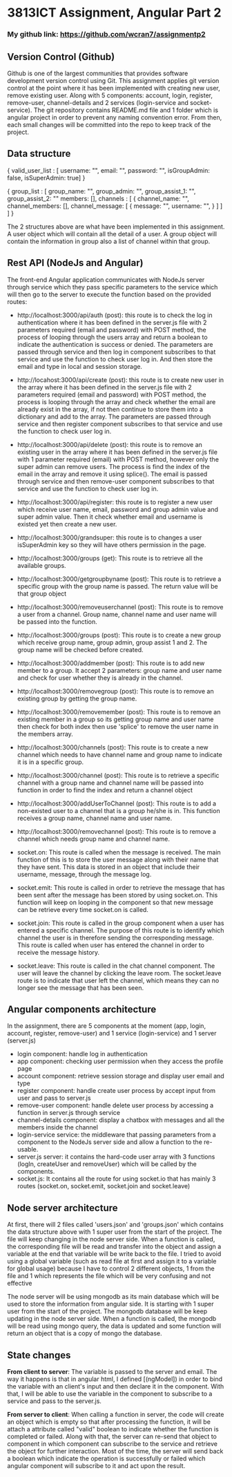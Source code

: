 # 3813ICT Assignment, Angular Part 2

### My github link: https://github.com/wcran7/assignmentp2
## Version Control (Github)
Github is one of the largest communities that provides software development version control using Git.
This assignment applies git version control at the point where it has been implemented with creating new user, remove existing user. 
Along with 5 components: account, login, register, remove-user, channel-details and 2 services (login-service and socket-service).
The git repository contains README.md file and 1 folder which is angular project in order to prevent any naming convention error.
From then, each small changes will be committed into the repo to keep track of the project.

## Data structure
{ valid_user_list : [
                      username: "",
                      email: "",
                      password: "",
                      isGroupAdmin: false,
                      isSuperAdmin: true] }

{ group_list : [
                  group_name: "",
                  group_admin: "",
                  group_assist_1: "",
                  group_assist_2: ""
                  members: [],
                  channels : [
                                { channel_name: "",
                                  channel_members: [],
                                  channel_message: [ { 
                                                                    message: "",
                                                                    username: "",
                                                                    } ]
                             ]
                  ] }
                  
The 2 structures above are what have been implemented in this assignment. A user object which will contain all the detail of a user. A group object will contain the information in group also a list of channel within that group.

## Rest API (NodeJs and Angular)
The front-end Angular application communicates with NodeJs server through service which they pass specific parameters to the service which will then go to the server to execute the function based on the provided routes:

+ http://localhost:3000/api/auth (post): this route is to check the log in authentication where it has been defined in the server.js file with 2 parameters required (email and password) with POST method, the process of looping through the users array and return a boolean to indicate the authentication is success or denied. The parameters are passed through service and then log in component subscribes to that service and use the function to check user log in. And then store the email and type in local and session storage.
+ http://locahost:3000/api/create (post): this route is to create new user in the array where it has been defined in the server.js file with 2 parameters required (email and password) with POST method, the process is looping through the array and check whether the email are already exist in the array, if not then continue to store them into a dictionary and add to the array. The parameters are passed through service and then register component subscribes to that service and use the function to check user log in.
+ http://localhost:3000/api/delete (post): this route is to remove an existing user in the array where it has been defined in the server.js file with 1 parameter required (email) with POST method, however only the super admin can remove users. The process is find the index of the email in the array and remove it using splice(). The email is passed through service and then remove-user component subscribes to that service and use the function to check user log in.
+ http://localhost:3000/api/register: this route is to register a new user which receive user name, email, password and group admin value and super admin value. Then it check whether email and username is existed yet then create a new user.
+ http://localhost:3000/grandsuper: this route is to changes a user isSuperAdmin key so they will have others permission in the page.

+ http://localhost:3000/groups (get): This route is to retrieve all the available groups.
+ http://localhost:3000/getgroupbyname (post): This route is to retrieve a specific group with the group name is passed. The return value will be that group object
+ http://localhost:3000/removeuserchannel (post): This route is to remove a user from a channel. Group name, channel name and user name will be passed into the function.
+ http://localhost:3000/groups (post): This route is to create a new group which receive group name, group admin, group assist 1 and 2. The group name will be checked before created.
+ http://localhost:3000/addmember (post): This route is to add new member to a group. It accept 2 parameters: group name and user name and check for user whether they is already in the channel.
+ http://localhost:3000/removegroup (post): This route is to remove an existing group by getting the group name.
+ http://localhost:3000/removemember (post): This route is to remove an existing member in a group so its getting group name and user name then check for both index then use 'splice' to remove the user name in the members array.

+ http://localhost:3000/channels (post): This route is to create a new channel which needs to have channel name and group name to indicate it is in a specific group.
+ http://localhost:3000/channel (post): This route is to retrieve a specific channel with a group name and channel name will be passed into function in order to find the index and return a channel object
+ http://localhost:3000/addUserToChannel (post): This route is to add a non-existed user to a channel that is a group he/she is in. This function receives a group name, channel name and user name.
+ http://localhost:3000/removechannel (post): This route is to remove a channel which needs group name and channel name.
+ socket.on: This route is called when the message is received. The main function of this is to store the user message along with their name that they have sent. This data is stored in an object that include their username, message, through the message log.
+ socket.emit: This route is called in order to retrieve the message that has been sent after the message has been stored by using socket.on. This function will keep on looping in the component so that new message can be retrieve every time socket.on is called.
+ socket.join: This route is called in the group component when a user has entered a specific channel. The purpose of this route is to identify which channel the user is in therefore sending the corresponding message. This route is called when user has entered the channel in order to receive the message history.
+ socket.leave: This route is called in the chat channel component. The user will leave the channel by clicking the leave room. The socket.leave route is to indicate that user left the channel, which means they can no longer see the message that has been seen.

## Angular components architecture
In the assignment, there are 5 components at the moment (app, login, account, register, remove-user) and 1 service (login-service) and 1 server (server.js)
+ login component: handle log in authentication 
+ app component: checking user permission when they access the profile page
+ account component: retrieve session storage and display user email and type
+ register component: handle create user process by accept input from user and pass to server.js
+ remove-user component: handle delete user process by accessing a function in server.js through service
+ channel-details component: display a chatbox with messages and all the members inside the channel
+ login-service service: the middleware that passing parameters from a component to the NodeJs server side and allow a function to the re-usable.
+ server.js server: it contains the hard-code user array with 3 functions (logIn, createUser and removeUser) which will be called by the components.
+ socket.js: It contains all the route for using socket.io that has mainly 3 routes (socket.on, socket.emit, socket.join and socket.leave)

## Node server architecture
At first, there will 2 files called 'users.json' and 'groups.json' which contains the data structure above with 1 super user from the start of the project.
The file will keep changing in the node server side. When a function is called, the corresponding file will be read and transfer into the object and assign a variable at the end that variable will be write back to the file. 
I tried to avoid using a global variable (such as read file at first and assign it to a variable for global usage) because I have to control 2 different objects, 1 from the file and 1 which represents the file which will be very confusing and not effective

The node server will be using mongodb as its main database which will be used to store the information from angular side. It is starting with 1 super user from the start of the project.
The mongodb database will be keep updating in the node server side. When a function is called, the mongodb will be read using mongo query, the data is updated and some function will return an object that is a copy of mongo the database.

## State changes
**From client to server**: The variable is passed to the server and email. The way it happens is that in angular html, I defined [(ngModel]) in order to bind the variable with an client's input and then declare it in the component. With that, I will be able to use the variable in the component to subscribe to a service and pass to the server.js. 

**From server to client**: When calling a function in server, the code will create an object which is empty so that after processing the function, it will be attach a attribute called "valid" boolean to indicate whether the function is completed or failed. Along with that, the server can re-send that object to component in which component can subscribe to the service and retrieve the object for further interaction. Most of the time, the server will send back a boolean which indicate the operation is successfully or failed which angular component will subscribe to it and act upon the result.

